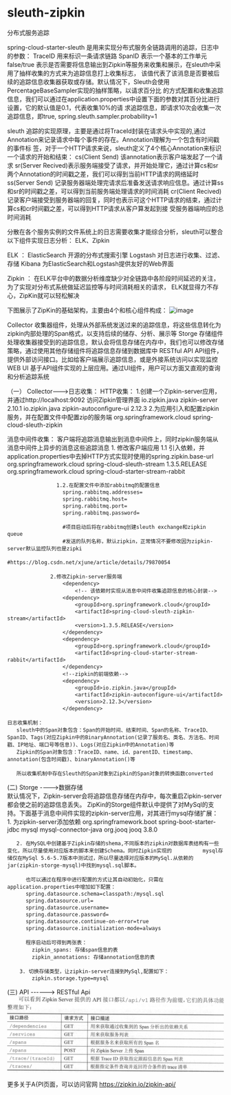 # sleuth-zipkin
分布式服务追踪

spring-cloud-starter-sleuth 是用来实现分布式服务全链路调用的追踪，日志中的参数：
  TraceID  用来标识一条请求链路
  SpanID   表示一个基本的工作单元
  false/true  表示是否需要将信息输出到Zipkin等服务来收集和展示，在sleuth中采用了抽样收集的方式来为追踪信息打上收集标志，
              该值代表了该消息是否要被后续的追踪信息收集器获取或存储。默认情况下，Sleuth会使用PercentageBaseSampler实现的抽样策略，以请求百分比               的方式配置和收集追踪信息，我们可以通过在application.properties中设置下面的参数对其百分比进行设置，它的默认值是0.1，代表收集10%的请               求追踪信息，即请求10次会收集一次追踪信息，即true,
               spring.sleuth.sampler.probability=1
  
sleuth 追踪的实现原理，主要是通过将TraceId封装在请求头中实现的,通过Annotation来记录请求中每个事件的存在。Annotation理解为一个包含有时间戳的事件标    签，对于一个HTTP请求来说，sleuth定义了4个核心Annotation来标识一个请求的开始和结束：
    cs(Client Send) 该annotation表示客户端发起了一个请求
    sr(Server Recived)表示服务端接受了请求，并开始处理它，通过计算cs和sr两个Annotation的时间戳之差，我们可以得到当前HTTP请求的网络延时
    ss(Server Send) 记录服务器端处理完请求后准备发送请求响应信息。通过计算ss和sr的时间戳之差，可以得到当前服务端处理请求的时间消耗
    cr(Client Recived)记录客户端接受到服务器端的回复，同时也表示可这个HTTP请求的结束，通过计算cs和cr时间戳之差，可以得到HTTP请求从客户算发起到接                       受服务器端响应的总时间消耗

分散在各个服务实例的文件系统上的日志需要收集才能综合分析，sleuth可以整合以下组件实现日志分析： ELK、Zipkin

ELK ：
  ElasticSearch 开源的分布式搜索引擎
  Logstash  对日志进行收集、过滤、存储
  Kibana    为ElasticSearch和Logstash提供友好的Web界面
  
Zipkin ： 在ELK平台中的数据分析维度缺少对全链路中各阶段时间延迟的关注，为了实现对分布式系统做延迟监控等与时间消耗相关的请求，
  ELK就显得力不存心，ZipKin就可以轻松解决  

下图展示了ZipKin的基础架构，主要由4个和核心组件构成：
![image](https://github.com/baiyanlang2016/sleuth-zipkin/tree/master/images/zipkin.jpg)

Collector  收集器组件，处理从外部系统发送过来的追踪信息，将这些信息转化为zipkin内部处理的Span格式，以支持后续的储存、分析、展示等
Storge    存储组件 处理收集器接受到的追踪信息，默认会将信息存储在内存中，我们也可以修改存储策略，通过使用其他存储组件将追踪信息存储到数据库中
RESTful API  API组件，提供外部访问接口。比如给客户端展示追踪信息，或是外接系统访问以实现监控
WEB UI 基于API组件实现的上层应用。通过UI组件，用户可以方面又直观的查询和分析追踪系统

（一） Collector--->日志收集：
  HTTP收集： 1.创建一个Zipkin-server应用，并通过http://localhost:9092 访问Zipkin管理界面 
                <dependency>
                    <groupId>io.zipkin.java</groupId>
                    <artifactId>zipkin-server</artifactId>
                    <version>2.10.1</version>
                </dependency>
                <dependency>
                    <groupId>io.zipkin.java</groupId>
                    <artifactId>zipkin-autoconfigure-ui</artifactId>
                    <version>2.12.3</version>
                </dependency>
            2.为应用引入和配置zipkin服务，并在配置文件中配置zip的服务端
                <dependency>
                    <groupId>org.springframework.cloud</groupId>
                    <artifactId>spring-cloud-sleuth-zipkin</artifactId>
                </dependency>
                
   消息中间件收集： 客户端将追踪消息输出到消息中间件上，同时zipkin服务端从消息中间件上异步的消息这些追踪消息
                 1. 修改客户端应用
                   1.1 引入依赖，并application.properties中去掉HTTP方式实现时使用的spring.zipkin.base-url
                   <dependency>
                        <groupId>org.springframework.cloud</groupId>
                        <artifactId>spring-cloud-sleuth-stream</artifactId>
                        <version>1.3.5.RELEASE</version>
                    </dependency>
                    <dependency>
                        <groupId>org.springframework.cloud</groupId>
                        <artifactId>spring-cloud-starter-stream-rabbit</artifactId>
                    </dependency>

                    1.2.在配置文件中添加rabbitmq的配置信息
                      spring.rabbitmq.addresses=
                      spring.rabbitmq.host=
                      spring.rabbitmq.port=
                      spring.rabbitmq.password=
                      
                      #项目启动后将在rabbitmq创建sleuth exchange和zipkin queue
                      #发送的队列名称，默认zipkin，正常情况不要修改因为zipkin-server默认监控队列也是zipki
                      #https://blog.csdn.net/xjune/article/details/79870054
                  
                  2.修改Zipkin-server服务端
                      <dependency>
                          <!-- 该依赖时实现从消息中间件收集追踪信息的核心封装-->
                      <dependency>
                          <groupId>org.springframework.cloud</groupId>
                          <artifactId>spring-cloud-sleuth-zipkin-stream</artifactId>
                          <version>1.3.5.RELEASE</version>
                      </dependency>
                      <dependency>
                          <groupId>org.springframework.cloud</groupId>
                          <artifactId>spring-cloud-starter-stream-rabbit</artifactId>
                      </dependency>
                      <!--zipkin的前端依赖-->
                      <dependency>
                          <groupId>io.zipkin.java</groupId>
                          <artifactId>zipkin-autoconfigure-ui</artifactId>
                          <version>2.12.3</version>
                      </dependency>
                   
    日志收集机制：
       sleuth中的Span对象包含：Span的开始时间、结束时间、Span的名称、TraceID、SpanID、Tags(对应Zipkin中的BinaryAnnotation(记录了服务名、类名、方法名、时间戳、IP地址、端口号等信息))、Logs(对应Zipkin中的Annotation)等
       Zipkin的Span对象包含：TraceID、name、id、parentID、timestamp、annotation(包含时间戳)、binaryAnnotation()等
       
       所以收集机制中存在Sleuth的Span对象到Zipkin的Span对象的转换函数converted
                     
(二) Storge ---->数据存储                     
     默认情况下，Zipkin-server会将追踪信息存储在内存中，每次重启Zipkin-server都会使之前的追踪信息丢失。
     ZipKin的Storge组件默认中提供了对MySql的支持。下面基于消息中间件实现的zipkin-server应用，对其进行mysql存储扩展：
      1. 为zipkin-server添加依赖
      <!--添加mysql存储日志-->
        <dependency>
            <groupId>org.springframework.boot</groupId>
            <artifactId>spring-boot-starter-jdbc</artifactId>
        </dependency>
        <dependency>
            <groupId>mysql</groupId>
            <artifactId>mysql-connector-java</artifactId>
        </dependency>
        <dependency>
            <!--解决zipkin收集并入库时的bug,必须选择3.8.0版本-->
            <groupId>org.jooq</groupId>
            <artifactId>jooq</artifactId>
            <version>3.8.0</version>
        </dependency>
        
       2. 在MySQL中创建基于Zipkin存储的shema,不同版本的zipkin对数据库表结构有一些变化，所以尽量使用对应版本的脚本来创建Schema。同时Zipkin实现的          mysql存储仅在MySql 5.6-5.7版本中测试过，所以尽量选择对应版本的MySql.从依赖的jar(zipkin-storge-mysql)中找到mysql.sql脚本。
       
          也可以通过在程序中进行配置的方式让其自动初始化，只需在application.properties中增加如下配置：
          spring.datasource.schema=classpath:/mysql.sql
          spring.datasource.url=
          spring.datasource.username=
          spring.datasource.password=
          spring.datasource.continue-on-error=true
          spring.datasource.initialization-mode=always
          
          程序启动后可得到两张表：
            zipkin_spans: 存储span信息的表
            zipkin_annotations: 存储annotation信息的表
            
        3. 切换存储类型，让zipkin-server连接到MySql,配置如下：
            zipkin.storage.type=mysql
                     
(三) API ------> RESTful Api
![image](https://github.com/baiyanlang2016/sleuth-zipkin/blob/master/images/zipkin-api.jpg)
        
   更多关于A{PI页面，可以访问官网  https://zipkin.io/zipkin-api/
                     

  


